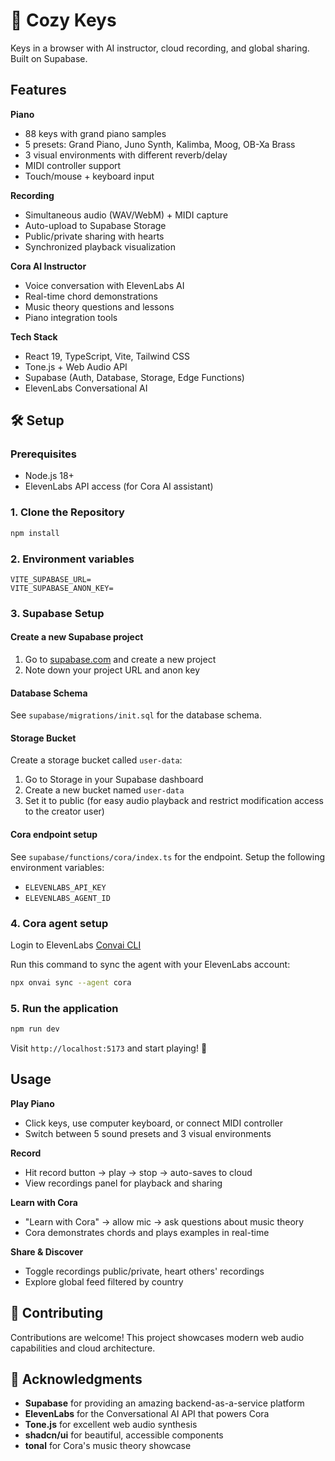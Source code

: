 # 🎹 Cozy Keys

Keys in a browser with AI instructor, cloud recording, and global sharing. Built on Supabase.

## Features

**Piano**
- 88 keys with grand piano samples
- 5 presets: Grand Piano, Juno Synth, Kalimba, Moog, OB-Xa Brass
- 3 visual environments with different reverb/delay
- MIDI controller support
- Touch/mouse + keyboard input

**Recording**
- Simultaneous audio (WAV/WebM) + MIDI capture
- Auto-upload to Supabase Storage
- Public/private sharing with hearts
- Synchronized playback visualization

**Cora AI Instructor**
- Voice conversation with ElevenLabs AI
- Real-time chord demonstrations
- Music theory questions and lessons
- Piano integration tools

**Tech Stack**
- React 19, TypeScript, Vite, Tailwind CSS
- Tone.js + Web Audio API
- Supabase (Auth, Database, Storage, Edge Functions)
- ElevenLabs Conversational AI

## 🛠️ Setup

### Prerequisites
- Node.js 18+ 
- ElevenLabs API access (for Cora AI assistant)

### 1. Clone the Repository
```bash
npm install
```

### 2. Environment variables
```
VITE_SUPABASE_URL=
VITE_SUPABASE_ANON_KEY=
```

### 3. Supabase Setup

#### Create a new Supabase project
1. Go to [supabase.com](https://supabase.com) and create a new project
2. Note down your project URL and anon key

#### Database Schema
See `supabase/migrations/init.sql` for the database schema.

#### Storage Bucket
Create a storage bucket called `user-data`:

1. Go to Storage in your Supabase dashboard
2. Create a new bucket named `user-data`
3. Set it to public (for easy audio playback and restrict modification access to the creator user)

#### Cora endpoint setup
See `supabase/functions/cora/index.ts` for the endpoint.
Setup the following environment variables:
- `ELEVENLABS_API_KEY`
- `ELEVENLABS_AGENT_ID`

### 4. Cora agent setup
Login to ElevenLabs [Convai CLI](https://elevenlabs.io/docs/conversational-ai/libraries/agents-cli)

Run this command to sync the agent with your ElevenLabs account:

```bash
npx onvai sync --agent cora
```


### 5. Run the application

```bash
npm run dev
```

Visit `http://localhost:5173` and start playing! 🎹


## Usage

**Play Piano**
- Click keys, use computer keyboard, or connect MIDI controller
- Switch between 5 sound presets and 3 visual environments

**Record**
- Hit record button → play → stop → auto-saves to cloud
- View recordings panel for playback and sharing

**Learn with Cora**
- "Learn with Cora" → allow mic → ask questions about music theory
- Cora demonstrates chords and plays examples in real-time

**Share & Discover**
- Toggle recordings public/private, heart others' recordings
- Explore global feed filtered by country



## 🤝 Contributing

Contributions are welcome! This project showcases modern web audio capabilities and cloud architecture.


## 🙏 Acknowledgments

- **Supabase** for providing an amazing backend-as-a-service platform
- **ElevenLabs** for the Conversational AI API that powers Cora
- **Tone.js** for excellent web audio synthesis
- **shadcn/ui** for beautiful, accessible components
- **tonal** for Cora's music theory showcase
